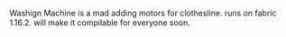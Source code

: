 Washign Machine is a mad adding motors for clothesline. runs on fabric 1.16.2. will make it compilable for everyone soon.

